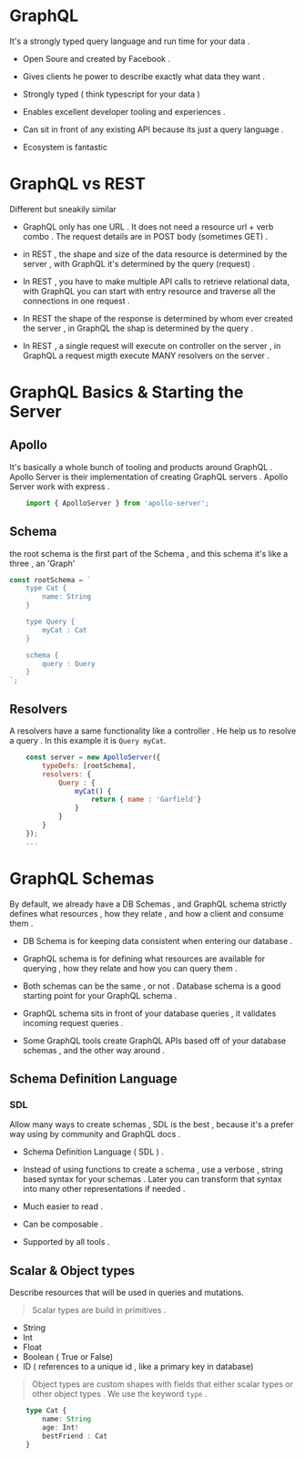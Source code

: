 # GraphQL 

It's a strongly typed query language and run time for your data .

* Open Soure and created by Facebook .

* Gives clients he power to describe exactly what data they want .

* Strongly typed ( think typescript for your data )

* Enables excellent developer tooling and experiences .

* Can sit in front of any existing API because its just a query language .

* Ecosystem is fantastic

# GraphQL vs REST

Different but sneakily similar

* GraphQL only has one URL . It does not need a resource url + verb combo . The request details are in POST body (sometimes GET) .

* in REST , the shape and size of the data resource is determined by the server , with GraphQL it's determined by the query (request) .

* In REST , you have to make multiple API calls to retrieve relational data, with GraphQL you can start with entry resource and traverse all the connections in one request .

* In REST the shape of the response is determined by whom ever created the server , in GraphQL the shap is determined by the query .

* In REST , a single request will execute on controller on the server , in GraphQL a request migth execute MANY resolvers on the server .

# GraphQL Basics & Starting the Server

## Apollo

It's basically a whole bunch of tooling and products around GraphQL .
Apollo Server is their implementation of creating GraphQL servers . Apollo Server work with express .

```javascript
    import { ApolloServer } from 'apollo-server';
```

## Schema

the root schema is the first part of the Schema , and this schema it's like a three , an 'Graph'

```javascript
const rootSchema = `
    type Cat {
        name: String
    }

    type Query {
        myCat : Cat
    }

    schema {
        query : Query
    }
`;
```

## Resolvers

A resolvers have a same functionality like a controller . He help us to resolve a query . In this example it is     ```Query myCat```.

```javascript
    const server = new ApolloServer({
        typeDefs: [rootSchema],
        resolvers: {
            Query : {
                myCat() {
                    return { name : 'Garfield'}
                }
            }
        }
    });
    ...
```

# GraphQL Schemas

By default, we already have a DB Schemas , and GraphQL schema strictly defines what resources , how they relate , and how a client and consume them .

* DB Schema is for keeping data consistent when entering our database .

* GraphQL schema is for defining what resources are available for querying , how they relate and how you can query them .

* Both schemas can be the same , or not . Database schema is a good starting point for your GraphQL schema .

* GraphQL schema sits in front of your database queries , it validates incoming request queries .

* Some GraphQL tools create GraphQL APIs based off of your database schemas , and the other way around .

## Schema Definition Language

### SDL

 Allow many ways to create schemas , SDL is the best , because it's a prefer way using by community and GraphQL docs .

* Schema Definition Language ( SDL ) .

* Instead of using functions to create a schema , use a verbose , string based syntax for your schemas . Later you can transform that syntax into many other representations if needed .

* Much easier to read .

* Can be composable .

* Supported by all tools .

## Scalar & Object types

Describe resources that will be used in queries and mutations.

> Scalar types are build in primitives .

* String
* Int
* Float
* Boolean ( True or False)
* ID ( references to a unique id , like a primary key in database)

> Object types are custom shapes with fields that either scalar types or other object types . We use the keyword ```type``` .

```typescript
    type Cat {
        name: String
        age: Int!
        bestFriend : Cat
    }
```